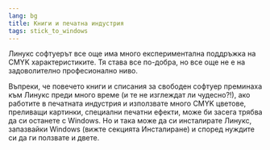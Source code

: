 ```yaml
---
lang: bg
title: Книги и печатна индустрия
tags: stick_to_windows
---
```


Линукс софтуерът все още има много експериментална поддръжка на CMYK характеристиките. Тя става все по-добра, но все още не е на задоволително професионално ниво.

Въпреки, че повечето книги и списания за свободен софтуер преминаха към Линукс преди много време (и те не изглеждат ли чудесно?!), ако работите в печатната индустрия и използвате много CMYK цветове, преливащи картинки, специални печатни ефекти, може би засега трябва да си останете с Windows. Но и така може да си инсталирате Линукс, запазвайки Windows (вижте секцията Инсталиране) и според нуждите си да ги ползвате и двете.

